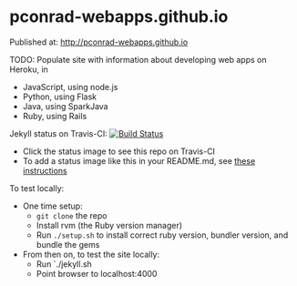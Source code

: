 # pconrad-webapps.github.io

Published at: http://pconrad-webapps.github.io

TODO: Populate site with information about developing web apps on Heroku, in

* JavaScript, using node.js
* Python, using Flask
* Java, using SparkJava
* Ruby, using Rails


Jekyll status on Travis-CI: [![Build Status](https://travis-ci.org/pconrad-webapps/pconrad-webapps.github.io.svg?branch=master)](https://travis-ci.org/pconrad-webapps/pconrad-webapps.github.io)

* Click the status image to see this repo on Travis-CI
* To add a status image like this in your README.md, see [these instructions](https://docs.travis-ci.com/user/status-images/)


To test locally:
* One time setup:
    * `git clone` the repo
    * Install rvm (the Ruby version manager)
    * Run `./setup.sh` to install correct ruby version, bundler version, and bundle the gems
* From then on, to test the site locally:
    * Run `./jekyll.sh
    * Point browser to localhost:4000


